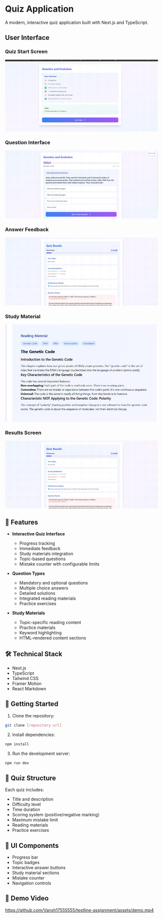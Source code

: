 # Quiz Application

A modern, interactive quiz application built with Next.js and TypeScript.

## User Interface

### Quiz Start Screen
![Quiz Start Screen](assets/ui5.png)

### Question Interface
![Question Interface](assets/ui4.png)

### Answer Feedback
![Answer Feedback](assets/ui2.png)

### Study Material
![Study Material](assets/ui3.png)

### Results Screen
![Results Screen](assets/ui2.png)

## 🌟 Features

- **Interactive Quiz Interface**
  - Progress tracking
  - Immediate feedback
  - Study materials integration
  - Topic-based questions
  - Mistake counter with configurable limits

- **Question Types**
  - Mandatory and optional questions
  - Multiple choice answers
  - Detailed solutions
  - Integrated reading materials
  - Practice exercises

- **Study Materials**
  - Topic-specific reading content
  - Practice materials
  - Keyword highlighting
  - HTML-rendered content sections

## 🛠️ Technical Stack

- Next.js
- TypeScript
- Tailwind CSS
- Framer Motion
- React Markdown

## 🚀 Getting Started

1. Clone the repository:

```bash
git clone [repository-url]
```

2. Install dependencies:

```bash
npm install
```

3. Run the development server:

```bash
npm run dev
```

## 📖 Quiz Structure

Each quiz includes:
- Title and description
- Difficulty level
- Time duration
- Scoring system (positive/negative marking)
- Maximum mistake limit
- Reading materials
- Practice exercises

## 🎨 UI Components

- Progress bar
- Topic badges
- Interactive answer buttons
- Study material sections
- Mistake counter
- Navigation controls

## 🎥 Demo Video

https://github.com/Vansh17555555/testline-assignment/assets/demo.mp4


